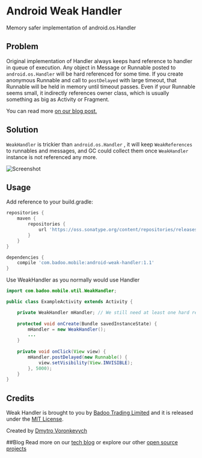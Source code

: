 Android Weak Handler
====================

Memory safer implementation of android.os.Handler

Problem
-------

Original implementation of Handler always keeps hard reference to handler in queue of execution.
Any object in Message or Runnable posted to `android.os.Handler` will be hard referenced for some time. 
If you create anonymous Runnable and call to `postDelayed` with large timeout, that Runnable will be held
in memory until timeout passes. Even if your Runnable seems small, it indirectly references owner class, 
which is usually something as big as Activity or Fragment.
 
You can read more [on our blog post.](http://techblog.badoo.com/blog/2014/08/28/android-handler-memory-leaks)

Solution
--------

`WeakHandler` is trickier than `android.os.Handler` , it will keep `WeakReferences` to runnables and messages,
and GC could collect them once `WeakHandler` instance is not referenced any more.

![Screenshot](WeakHandler.png)

Usage
-----
Add reference to your build.gradle:
```groovy
repositories {
    maven {
        repositories {
            url 'https://oss.sonatype.org/content/repositories/releases/'
        }
    }
}

dependencies {
    compile 'com.badoo.mobile:android-weak-handler:1.1'
}
```

Use WeakHandler as you normally would use Handler

```java
import com.badoo.mobile.util.WeakHandler;

public class ExampleActivity extends Activity {

    private WeakHandler mHandler; // We still need at least one hard reference to WeakHandler
    
    protected void onCreate(Bundle savedInstanceState) {
        mHandler = new WeakHandler();
        ...
    }
    
    private void onClick(View view) {
        mHandler.postDelayed(new Runnable() {
            view.setVisibility(View.INVISIBLE);
        }, 5000);
    }
}
```

Credits
-------
Weak Handler is brought to you by [Badoo Trading Limited](http://corp.badoo.com) and it is released under the [MIT License](http://opensource.org/licenses/MIT).

Created by [Dmytro Voronkevych](https://github.com/dmitry-voronkevich)

##Blog
Read more on our [tech blog](http://techblog.badoo.com/) or explore our other [open source projects](https://github.com/badoo)
